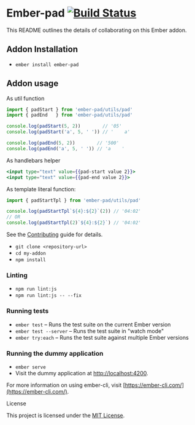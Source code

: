 # Ember-pad [![Build Status](https://travis-ci.org/topaxi/ember-pad.svg?branch=master)](https://travis-ci.org/topaxi/ember-pad)

This README outlines the details of collaborating on this Ember addon.

## Addon Installation

* `ember install ember-pad`

## Addon usage

As util function

```javascript
import { padStart } from 'ember-pad/utils/pad'
import { padEnd   } from 'ember-pad/utils/pad'

console.log(padStart(5, 2))        // '05'
console.log(padStart('a', 5, ' ')) // '    a'

console.log(padEnd(5, 2))        // '500'
console.log(padEnd('a', 5, ' ')) // 'a    '
```

As handlebars helper

```handlebars
<input type="text" value={{pad-start value 2}}>
<input type="text" value={{pad-end value 2}}>
```

As template literal function:

```javascript
import { padStartTpl } from 'ember-pad/utils/pad'

console.log(padStartTpl`${4}:${2}`(2)) // '04:02'
// OR
console.log(padStartTpl(2)`${4}:${2}`) // '04:02'
```

See the [Contributing](CONTRIBUTING.md) guide for details.

* `git clone <repository-url>`
* `cd my-addon`
* `npm install`

### Linting

* `npm run lint:js`
* `npm run lint:js -- --fix`

### Running tests

* `ember test` – Runs the test suite on the current Ember version
* `ember test --server` – Runs the test suite in "watch mode"
* `ember try:each` – Runs the test suite against multiple Ember versions

### Running the dummy application

* `ember serve`
* Visit the dummy application at [http://localhost:4200](http://localhost:4200).

For more information on using ember-cli, visit [https://ember-cli.com/](https://ember-cli.com/).

License

This project is licensed under the [MIT License](LICENSE.md).
